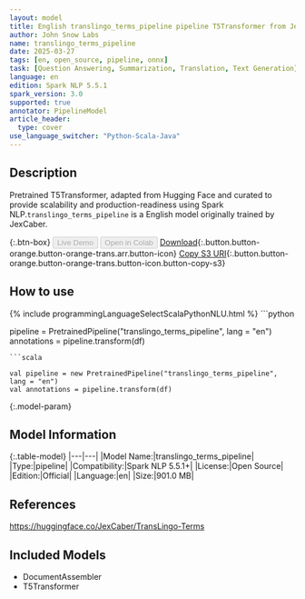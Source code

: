 ```yaml
---
layout: model
title: English translingo_terms_pipeline pipeline T5Transformer from JexCaber
author: John Snow Labs
name: translingo_terms_pipeline
date: 2025-03-27
tags: [en, open_source, pipeline, onnx]
task: [Question Answering, Summarization, Translation, Text Generation]
language: en
edition: Spark NLP 5.5.1
spark_version: 3.0
supported: true
annotator: PipelineModel
article_header:
  type: cover
use_language_switcher: "Python-Scala-Java"
---
```


## Description

Pretrained T5Transformer, adapted from Hugging Face and curated to provide scalability and production-readiness using Spark NLP.`translingo_terms_pipeline` is a English model originally trained by JexCaber.

{:.btn-box}
<button class="button button-orange" disabled>Live Demo</button>
<button class="button button-orange" disabled>Open in Colab</button>
[Download](https://s3.amazonaws.com/auxdata.johnsnowlabs.com/public/models/translingo_terms_pipeline_en_5.5.1_3.0_1743116585119.zip){:.button.button-orange.button-orange-trans.arr.button-icon}
[Copy S3 URI](s3://auxdata.johnsnowlabs.com/public/models/translingo_terms_pipeline_en_5.5.1_3.0_1743116585119.zip){:.button.button-orange.button-orange-trans.button-icon.button-copy-s3}

## How to use



<div class="tabs-box" markdown="1">
{% include programmingLanguageSelectScalaPythonNLU.html %}
```python

pipeline = PretrainedPipeline("translingo_terms_pipeline", lang = "en")
annotations =  pipeline.transform(df)   

```
```scala

val pipeline = new PretrainedPipeline("translingo_terms_pipeline", lang = "en")
val annotations = pipeline.transform(df)

```
</div>

{:.model-param}
## Model Information

{:.table-model}
|---|---|
|Model Name:|translingo_terms_pipeline|
|Type:|pipeline|
|Compatibility:|Spark NLP 5.5.1+|
|License:|Open Source|
|Edition:|Official|
|Language:|en|
|Size:|901.0 MB|

## References

https://huggingface.co/JexCaber/TransLingo-Terms

## Included Models

- DocumentAssembler
- T5Transformer